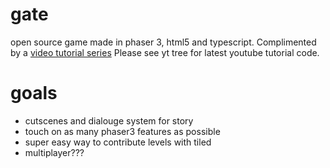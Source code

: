 # gate
open source game made in phaser 3, html5 and typescript.
Complimented by a [video tutorial series](https://www.youtube.com/watch?v=OS7neDUUhPE) Please see yt tree for latest youtube tutorial code.

# goals
* cutscenes and dialouge system for story
* touch on as many phaser3 features as possible
* super easy way to contribute levels with tiled
* multiplayer???
